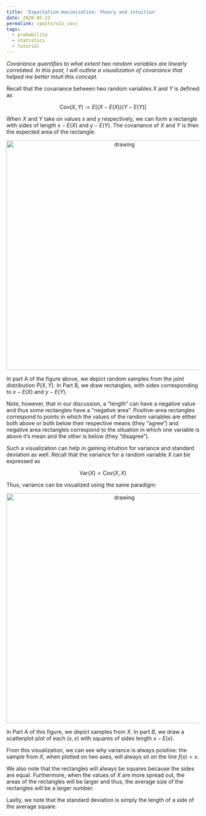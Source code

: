 ```yaml
---
title: 'Expectation-maximization: theory and intuition'
date: 2020-05-21
permalink: /posts/viz_cov/
tags:
  - probability
  - statistics
  - tutorial
---
```


*Covariance quantifies to what extent two random variables are linearly correlated. In this post, I will outline a visualization of covariance that helped me better intuit this concept.*

Recall that the covariance between two random variables $X$ and $Y$ is defined as 

$$\text{Cov}(X, Y) := E[(X-E(X))(Y-E(Y)]$$

When $X$ and $Y$ take on values $x$ and $y$ respectively, we can form a rectangle with sides of length $x − E(X)$ and $y − E(Y)$. The covariance of $X$ and $Y$ is then the expected area of the rectangle:

<center><img src="https://raw.githubusercontent.com/mbernste/mbernste.github.io/master/images/VisualizeCovariance.png" alt="drawing" width="600"/></center>

In part A of the figure above, we depict random samples from the joint distribution $P(X, Y)$. In Part B, we draw rectangles, with sides corresponding to $x − E(X)$ and $y − E(Y)$.

Note, however, that in our discussion, a “length” can have a negative value and thus some rectangles have a "negative area”. Positive-area rectangles correspond to points in which the values of the random variables are either both above or both below their respective means (they “agree”) and negative area rectangles correspond to the situation in which one variable is above it’s mean and the other is below (they “disagree”).

Such a visualization can help in gaining intuition for variance and standard deviation as well. Recall that the variance for a random variable $X$ can be expressed as

$$\text{Var}(X) = \text{Cov}(X, X)$$

Thus, variance can be visualized using the same paradigm:

<center><img src="https://raw.githubusercontent.com/mbernste/mbernste.github.io/master/images/VisualizingVariance.png" alt="drawing" width="600"/></center>

In Part A of this figure, we depict samples from $X$. In part $B$, we draw a scatterplot plot of each $(x,x)$ with squares of sides length $x - E(x)$.

From this visualization, we can see why variance is always positive: the sample from $X$, when plotted on two axes, will always sit on the line $f(x) = x$. 

We also note that the rectangles will always be squares because the sides are equal. Furthermore, when the values of $X$ are more spread out, the areas of the rectangles will be larger and thus, the average size of the rectangles will be a larger number. 

Lastly, we note that the standard deviation is simply the length of a side of the average square.



